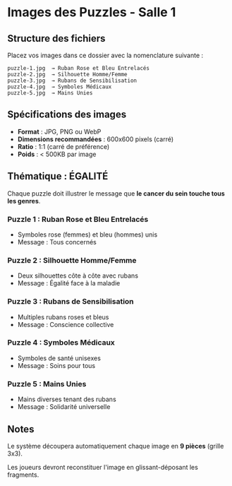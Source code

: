 # Images des Puzzles - Salle 1

## Structure des fichiers

Placez vos images dans ce dossier avec la nomenclature suivante :

```
puzzle-1.jpg  → Ruban Rose et Bleu Entrelacés
puzzle-2.jpg  → Silhouette Homme/Femme  
puzzle-3.jpg  → Rubans de Sensibilisation
puzzle-4.jpg  → Symboles Médicaux
puzzle-5.jpg  → Mains Unies
```

## Spécifications des images

- **Format** : JPG, PNG ou WebP
- **Dimensions recommandées** : 600x600 pixels (carré)
- **Ratio** : 1:1 (carré de préférence)
- **Poids** : < 500KB par image

## Thématique : ÉGALITÉ

Chaque puzzle doit illustrer le message que **le cancer du sein touche tous les genres**.

### Puzzle 1 : Ruban Rose et Bleu Entrelacés
- Symboles rose (femmes) et bleu (hommes) unis
- Message : Tous concernés

### Puzzle 2 : Silhouette Homme/Femme
- Deux silhouettes côte à côte avec rubans
- Message : Égalité face à la maladie

### Puzzle 3 : Rubans de Sensibilisation
- Multiples rubans roses et bleus
- Message : Conscience collective

### Puzzle 4 : Symboles Médicaux
- Symboles de santé unisexes
- Message : Soins pour tous

### Puzzle 5 : Mains Unies
- Mains diverses tenant des rubans
- Message : Solidarité universelle

## Notes

Le système découpera automatiquement chaque image en **9 pièces** (grille 3x3).

Les joueurs devront reconstituer l'image en glissant-déposant les fragments.

